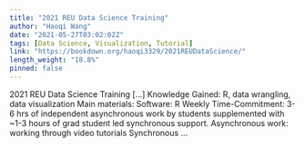 ```yaml
---
title: "2021 REU Data Science Training"
author: "Haoqi Wang"
date: "2021-05-27T03:02:02Z"
tags: [Data Science, Visualization, Tutorial]
link: "https://bookdown.org/haoqi3329/2021REUDataScience/"
length_weight: "18.8%"
pinned: false
---
```


2021 REU Data Science Training [...] Knowledge Gained: R, data wrangling, data visualization Main materials: Software: R Weekly Time-Commitment: 3-6 hrs of independent asynchronous work by students supplemented with ~1-3 hours of grad student led synchronous support. Asynchronous work: working through video tutorials Synchronous ...

